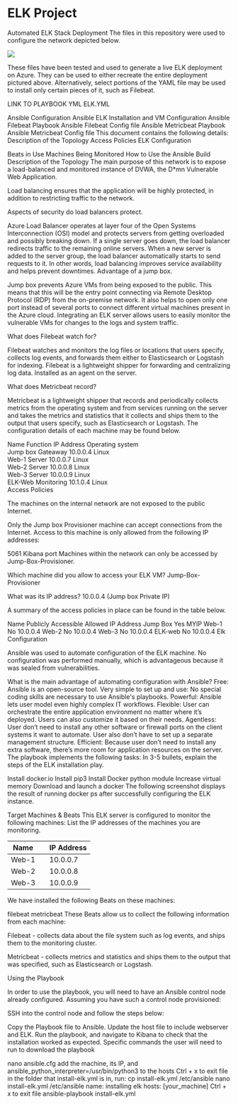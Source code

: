 # ELK Project
Automated ELK Stack Deployment The files in this repository were used to configure the network depicted below.

 <img src="https://github.com/gknaus008/Homework-13-ELK/blob/main/Diagram/Diagram.PNG">

These files have been tested and used to generate a live ELK deployment on Azure. They can be used to either recreate the entire deployment pictured above. Alternatively, select portions of the YAML file may be used to install only certain pieces of it, such as Filebeat.

LINK TO PLAYBOOK YML ELK.YML

Ansible Configuration
Ansible ELK Installation and VM Configuration
Ansible Filebeat Playbook
Ansible Filebeat Config file
Ansible Metricbeat Playbook
Ansible Metricbeat Config file
This document contains the following details: Description of the Topology Access Policies ELK Configuration

Beats in Use
Machines Being Monitored How to Use the Ansible Build
Description of the Topology The main purpose of this network is to expose a load-balanced and monitored instance of DVWA, the D*mn Vulnerable Web Application.

Load balancing ensures that the application will be highly protected, in addition to restricting traffic to the network.

Aspects of security do load balancers protect.

 Azure Load Balancer operates at layer four of the Open Systems Interconnection (OSI) model and protects servers from getting overloaded and possibly breaking down. If a single server goes down, the load balancer redirects traffic to the remaining online servers. When a new server is added to the server group, the load balancer automatically starts to send requests to it. In other words, load balancing improves service availability and helps prevent downtimes.
Advantage of a jump box.

  Jump box prevents Azure VMs from being exposed to the public. This means that this will be the entry point connecting via Remote Desktop Protocol (RDP) from the on-premise network. It also helps to open only one port instead of several ports to connect different virtual machines present in the Azure cloud.
Integrating an ELK server allows users to easily monitor the vulnerable VMs for changes to the logs and system traffic.

What does Filebeat watch for?

  Filebeat watches and monitors the log files or locations that users specify, collects log events, and forwards them either to Elasticsearch or Logstash for indexing. Filebeat is a lightweight shipper for forwarding and centralizing log data. Installed as an agent on the server.

What does Metricbeat record?

 Metricbeat is a lightweight shipper that records and periodically collects metrics from the operating system and from services running on the server and takes the metrics and statistics that it collects and ships them to the output that users specify, such as Elasticsearch or Logstash.
The configuration details of each machine may be found below.

Name	Function	IP Address	Operating system	
Jump box	Gateaway	10.0.0.4	Linux	
Web-1	Server	10.0.0.7	Linux	
Web-2	Server	10.0.0.8	Linux	
Web-3	Server	10.0.0.9	Linux	
ELK-Web	Monitoring	10.1.0.4	Linux	
Access Policies

The machines on the internal network are not exposed to the public Internet.

Only the Jump box Provisioner machine can accept connections from the Internet. Access to this machine is only allowed from the following IP addresses:

5061 Kibana port
Machines within the network can only be accessed by Jump-Box-Provisioner.

Which machine did you allow to access your ELK VM?
Jump-Box-Provisioner

What was its IP address?
10.0.0.4 (Jump box Private IP)

A summary of the access policies in place can be found in the table below.

Name	Publicly Accessible	Allowed IP Address
Jump Box	Yes	MYIP
Web-1	No	10.0.0.4
Web-2	No	10.0.0.4
Web-3	No	10.0.0.4
ELK-web	No	10.0.0.4
Elk Configuration

Ansible was used to automate configuration of the ELK machine. No configuration was performed manually, which is advantageous because it was sealed from vulnerabilities.

What is the main advantage of automating configuration with Ansible?
Free: Ansible is an open-source tool.
Very simple to set up and use: No special coding skills are necessary to use Ansible's playbooks.
Powerful: Ansible lets user model even highly complex IT workflows.
Flexible: User can orchestrate the entire application environment no matter where it’s deployed. Users can also customize it based on their needs.
Agentless: User don’t need to install any other software or firewall ports on the client systems it want to automate. User also don’t have to set up a separate management structure.
Efficient: Because user don’t need to install any extra software, there’s more room for application resources on the server.
The playbook implements the following tasks: In 3-5 bullets, explain the steps of the ELK installation play.

Install docker.io
Install pip3
Install Docker python module
Increase virtual memory
Download and launch a docker
The following screenshot displays the result of running docker ps after successfully configuring the ELK instance.



Target Machines & Beats This ELK server is configured to monitor the following machines: List the IP addresses of the machines you are monitoring.

   | Name  	    |   	| IP Address 	|
   |-------	    |---  |------------	|
   | Web-1 	    |   	| 10.0.0.7   	|
   | Web-2 	    |   	| 10.0.0.8  	|
   | Web-3 	    |   	| 10.0.0.9   	|
We have installed the following Beats on these machines:

filebeat
metricbeat
These Beats allow us to collect the following information from each machine:

Filebeat - collects data about the file system such as log events, and ships them to the monitoring cluster.

Metricbeat - collects metrics and statistics and ships them to the output that was specified, such as Elasticsearch or Logstash.

Using the Playbook

In order to use the playbook, you will need to have an Ansible control node already configured. Assuming you have such a control node provisioned:

SSH into the control node and follow the steps below:

Copy the Playbook file to Ansible.
Update the host file to include webserver and ELK.
Run the playbook, and navigate to Kibana to check that the installation worked as expected.
Specific commands the user will need to run to download the playbook

nano ansible.cfg
add the machine, its IP, and ansible_python_interpreter=/usr/bin/python3 to the hosts
Ctrl + x to exit file
in the folder that install-elk.yml is in, run: cp install-elk.yml /etc/ansible
nano install-elk.yml /etc/ansible
name: installing elk hosts: [your_machine]
Ctrl + x to exit file
ansible-playbook install-elk.yml
